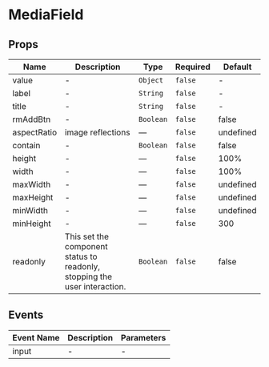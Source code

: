 # MediaField

## Props

<!-- @vuese:MediaField:props:start -->

|Name|Description|Type|Required|Default|
|---|---|---|---|---|
|value|-|`Object`|`false`|-|
|label|-|`String`|`false`|-|
|title|-|`String`|`false`|-|
|rmAddBtn|-|`Boolean`|`false`|false|
|aspectRatio|image reflections|—|`false`|undefined|
|contain|-|`Boolean`|`false`|false|
|height|-|—|`false`|100%|
|width|-|—|`false`|100%|
|maxWidth|-|—|`false`|undefined|
|maxHeight|-|—|`false`|undefined|
|minWidth|-|—|`false`|undefined|
|minHeight|-|—|`false`|300|
|readonly|This set the component status to readonly, stopping the user interaction.|`Boolean`|`false`|false|

<!-- @vuese:MediaField:props:end -->


## Events

<!-- @vuese:MediaField:events:start -->

|Event Name|Description|Parameters|
|---|---|---|
|input|-|-|

<!-- @vuese:MediaField:events:end -->


